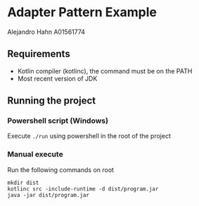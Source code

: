 # Adapter Pattern Example

Alejandro Hahn
A01561774

## Requirements

- Kotlin compiler (kotlinc), the command must be on the PATH
- Most recent version of JDK

## Running the project

### Powershell script (Windows)

Execute ```./run``` using powershell  in the root of the project

### Manual execute

Run the following commands on root

```
mkdir dist
kotlinc src -include-runtime -d dist/program.jar
java -jar dist/program.jar
```